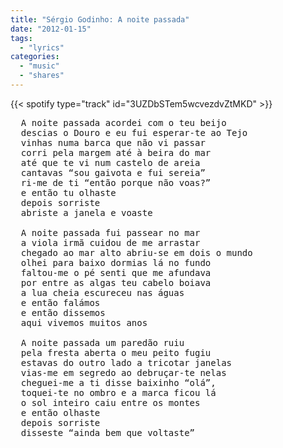 ```yaml
---
title: "Sérgio Godinho: A noite passada"
date: "2012-01-15"
tags:
  - "lyrics"
categories:
  - "music"
  - "shares"
---
```


{{< spotify type="track" id="3UZDbSTem5wcvezdvZtMKD" >}}

<pre>
  A noite passada acordei com o teu beijo
  descias o Douro e eu fui esperar-te ao Tejo
  vinhas numa barca que não vi passar
  corri pela margem até à beira do mar
  até que te vi num castelo de areia
  cantavas “sou gaivota e fui sereia”
  ri-me de ti “então porque não voas?”
  e então tu olhaste
  depois sorriste
  abriste a janela e voaste

  A noite passada fui passear no mar
  a viola irmã cuidou de me arrastar
  chegado ao mar alto abriu-se em dois o mundo
  olhei para baixo dormias lá no fundo
  faltou-me o pé senti que me afundava
  por entre as algas teu cabelo boiava
  a lua cheia escureceu nas águas
  e então falámos
  e então dissemos
  aqui vivemos muitos anos

  A noite passada um paredão ruiu
  pela fresta aberta o meu peito fugiu
  estavas do outro lado a tricotar janelas
  vias-me em segredo ao debruçar-te nelas
  cheguei-me a ti disse baixinho “olá”,
  toquei-te no ombro e a marca ficou lá
  o sol inteiro caiu entre os montes
  e então olhaste
  depois sorriste
  disseste “ainda bem que voltaste”
</pre>